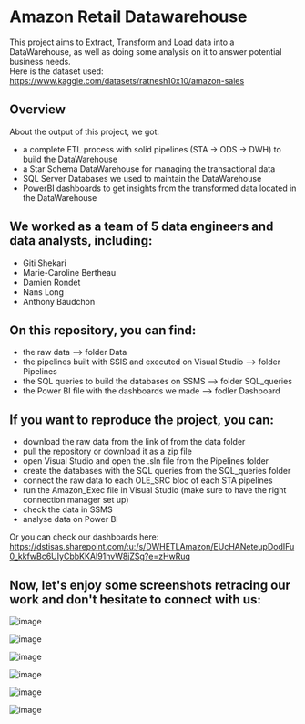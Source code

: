# Amazon Retail Datawarehouse    
This project aims to Extract, Transform and Load data into a DataWarehouse, as well as doing some analysis on it to answer potential business needs.    
Here is the dataset used: https://www.kaggle.com/datasets/ratnesh10x10/amazon-sales     
      
       
## Overview     
About the output of this project, we got:    
- a complete ETL process with solid pipelines (STA -> ODS -> DWH) to build the DataWarehouse
- a Star Schema DataWarehouse for managing the transactional data
- SQL Server Databases we used to maintain the DataWarehouse    
- PowerBI dashboards to get insights from the transformed data located in the DataWarehouse
     
         
## We worked as a team of 5 data engineers and data analysts, including:    
- Giti Shekari    
- Marie-Caroline Bertheau    
- Damien Rondet    
- Nans Long    
- Anthony Baudchon    
    
     
## On this repository, you can find:    
- the raw data --> folder Data
- the pipelines built with SSIS and executed on Visual Studio --> folder Pipelines       
- the SQL queries to build the databases on SSMS --> folder SQL_queries    
- the Power BI file with the dashboards we made --> fodler Dashboard    
      
    
## If you want to reproduce the project, you can:
- download the raw data from the link of from the data folder    
- pull the repository or download it as a zip file
- open Visual Studio and open the .sln file from the Pipelines folder
- create the databases with the SQL queries from the SQL_queries folder
- connect the raw data to each OLE_SRC bloc of each STA pipelines    
- run the Amazon_Exec file in Visual Studio (make sure to have the right connection manager set up)
- check the data in SSMS    
- analyse data on Power BI    
 
Or you can check our dashboards here: https://dstisas.sharepoint.com/:u:/s/DWHETLAmazon/EUcHANeteupDodIFu0_kkfwBc6UIyCbbKKAI91hvW8jZSg?e=zHwRuq    
    
    
    
## Now, let's enjoy some screenshots retracing our work and don't hesitate to connect with us:    

![image](https://github.com/user-attachments/assets/798b28c7-658d-4747-acbe-171f251e945f)

![image](https://github.com/user-attachments/assets/f7161d71-95f9-48fa-9bde-706ea5ca8814)

![image](https://github.com/user-attachments/assets/a8ce60ad-8756-44dd-91d1-63150b11f0d7)

![image](https://github.com/user-attachments/assets/51ed59b7-b274-4d19-a629-b28ced968d30)

![image](https://github.com/user-attachments/assets/c1e5a57d-dd5f-48ac-9ca0-374028f88e4c)

![image](https://github.com/user-attachments/assets/036ea812-caee-4bc1-9a95-ddf1192f87f3)

